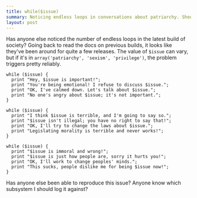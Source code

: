 ```yaml
---
title: while($issue)
summary: Noticing endless loops in conversations about patriarchy. Shouldn't automated tests be catching these?
layout: post
---
```

Has anyone else noticed the number of endless loops in the latest build of society? Going back to read the docs on previous builds, it looks like they've been around for quite a few releases. The value of `$issue` can vary, but if it's in `array('patriarchy', 'sexism', 'privilege')`, the problem triggers pretty reliably. 

    while ($issue) {
      print "Hey, $issue is important!";
      print "You're being emotional! I refuse to discuss $issue.";
      print "OK, I've calmed down. Let's talk about $issue.";
      print "No one's angry about $issue; it's not important.";
    }

    while ($issue) {
      print "I think $issue is terrible, and I'm going to say so.";
      print "$issue isn't illegal; you have no right to say that!";
      print "OK, I'll try to change the laws about $issue.";
      print "Legislating morality is terrible and never works!";
    }

    while ($issue) {
      print "$issue is immoral and wrong!";
      print "$issue is just how people are, sorry it hurts you!";
      print "OK, I'll work to change peoples' minds.";
      print "This sucks, people dislike me for being $issue now!";
    }

Has anyone else been able to reproduce this issue? Anyone know which subsystem I should log it against?
